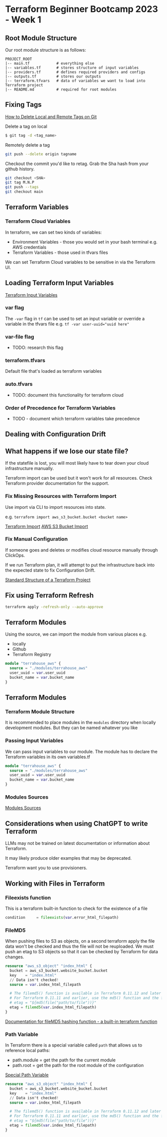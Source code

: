 # Terraform Beginner Bootcamp 2023 - Week 1

## Root Module Structure
Our root module structure is as follows:

```
PROJECT_ROOT
|-- main.tf            # everything else
|-- variables.tf       # stores structure of input variables
|-- providers.tf       # defines required providers and configs
|-- outputs.tf         # stores our outputs
|-- terraform.tfvars   # data of variables we want to load into Terraform project
|-- README.md          # required for root modules
```
## Fixing Tags
[How to Delete Local and Remote Tags on Git](https://devconnected.com/how-to-delete-local-and-remote-tags-on-git/)

Delete a tag on local
```sh
$ git tag -d <tag_name>
```

Remotely delete a tag
```sh
git push --delete origin tagname
```

Checkout the commit you'd like to retag. Grab the Sha hash from your github history.

```sh
git checkout <SHA>
git tag M.N.P
git push --tags
git checkout main
```


## Terraform Variables

### Terraform Cloud Variables

In terraform, we can set two kinds of variables:
- Environment Variables - those you would set in your bash terminal e.g. AWS credentials
- Terraform Variables - those used in tfvars files

We can set Terraform Cloud variables to be sensitive in via the Terraform UI.

## Loading Terraform Input Variables
[Terraform Input Variables](https://developer.hashicorp.com/terraform/language/values/variables)

### var flag
The `-var` flag in `tf` can be used to set an input variable or override a variable in the tfvars file e.g. `tf -var user-uuid="uuid here"`

### var-file flag
- TODO: research this flag

### terraform.tfvars
Default file that's loaded as terraform variables

### auto.tfvars
- TODO: document this functionality for terraform cloud

### Order of Precedence for Terraform Variables
- TODO - document which terraform variables take precedence

## Dealing with Configuration Drift
## What happens if we lose our state file?

If the statefile is lost, you will most likely have to tear down your cloud infrastructure manually. 

Terraform import can be used but it won't work for all resources. Check Terraform provider documentation for the support.

### Fix Missing Resources with Terraform Import

Use import via CLI to import resources into state.

e.g. `terraform import aws_s3_bucket.bucket <bucket name>`

[Terraform Import](https://developer.hashicorp.com/terraform/cli/import)
[AWS S3 Bucket Import](https://registry.terraform.io/providers/hashicorp/aws/latest/docs/resources/s3_bucket#bucket)

### Fix Manual Configuration
If someone goes and deletes or modifies cloud resource manually through ClickOps.

If we run Terraform plan, it will attempt to put the infrastructure back into the expected state to fix Configuration Drift.


[Standard Structure of a Terraform Project](https://developer.hashicorp.com/terraform/language/modules/develop/structure)

## Fix using Terraform Refresh
```sh
terraform apply -refresh-only --auto-approve
```

## Terraform Modules
Using the source, we can import the module from various places e.g.
- locally
- Github
- Terraform Registry

```tf
module "terrahouse_aws" {
  source = "./modules/terrahouse_aws"
  user_uuid = var.user_uuid 
  bucket_name = var.bucket_name
}
```

## Terraform Modules

### Terraform Module Structure
It is recommended to place modules in the `modules` directory when locally development modules. But they can be named whatever you like

### Passing Input Variables

We can pass input variables to our module.
The module has to declare the Terraform variables in its own variables.tf

```tf
module "terrahouse_aws" {
  source = "./modules/terrahouse_aws"
  user_uuid = var.user_uuid 
  bucket_name = var.bucket_name
}
```

### Modules Sources
[Modules Sources](https://developer.hashicorp.com/terraform/language/modules/sources)

## Considerations when using ChatGPT to write Terraform

LLMs may not be trained on latest documentation or information about Terraform.

It may likely produce older examples that may be deprecated.

Terraform want you to use provisioners.

## Working with Files in Terraform

### Fileexists function
This is a terraform built-in function to check for the existence of a file

```tf
condition     = fileexists(var.error_html_filepath)
```

### FileMD5
When pushing files to S3 as objects, on a second terraform apply the file data won't be checked and thus the file will not be reuploaded. We must push an etag to S3 objects so that it can be checked by Terraform for data changes. 

```tf
resource "aws_s3_object" "index_html" {
  bucket = aws_s3_bucket.website_bucket.bucket
  key    = "index.html"
  // Data isn't checked!
  source = var.index_html_filepath

  # The filemd5() function is available in Terraform 0.11.12 and later
  # For Terraform 0.11.11 and earlier, use the md5() function and the file() function:
  # etag = "${md5(file("path/to/file"))}"
  etag = filemd5(var.index_html_filepath)
}
```
[Documentation for fileMD5 hashing function - a built-in terraform function](https://developer.hashicorp.com/terraform/language/functions/filemd5)

### Path Variable

In Terraform there is a special variable called `path` that allows us to reference local paths:
- path.module = get the path for the current module
- path.root = get the path for the root module of the configuration

[Special Path Variable](https://developer.hashicorp.com/terraform/language/expressions/references#filesystem-and-workspace-info)

```tf
resource "aws_s3_object" "index_html" {
  bucket = aws_s3_bucket.website_bucket.bucket
  key    = "index.html"
  // Data isn't checked!
  source = var.index_html_filepath

  # The filemd5() function is available in Terraform 0.11.12 and later
  # For Terraform 0.11.11 and earlier, use the md5() function and the file() function:
  # etag = "${md5(file("path/to/file"))}"
  etag = filemd5(var.index_html_filepath)
}
```
